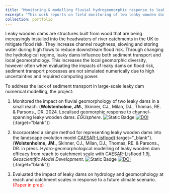 ```yaml
---
title: "Monitoring & modelling fluvial hydrogeomorphic response to leaky wooden dams"
excerpt: "This work reports on field monitoring of two leaky wooden dam installations and integrates findings into a landscape evolution model.<br/><img src='/images/leaky_dams/leaky_dams_front.jpg'>"
collection: portfolio
---
```


Leaky wooden dams are structures built from wood that are being increasingly installed into the headwaters of river catchments in the UK to mitigate flood risk. They increase channel roughness, slowing and storing water during high flows to reduce downstream flood risk. Through changing the hydrological regime, leaky dams influence both sediment transport and local geomorphology. This increases the local geomorphic diversity, however often when evaluating the impacts of leaky dams on flood risk, sediment transport processes are not simulated numerically due to high uncertainties and required computing power.

To address the lack of sediment transport in large-scale leaky dam numerical modelling, the project:

1. Monitored the impact on fluvial geomorphology of two leaky dams in a small reach. (**Wolstenholme, JM.**, Skinner, CJ., Milan, DJ., Thomas, RE. & Parsons., DR. 2024. Localised geomorphic response to channel-spanning leaky wooden dams. _EGUsphere_. ![Static Badge](https://img.shields.io/badge/preprint-red) [![DOI](https://zenodo.org/badge/DOI/10.5194/egusphere-2024-3001.svg)](https://doi.org/10.5194/egusphere-2024-3001){:target="blank"})

2. Incorporated a simple method for representing leaky wooden dams into the landscape evolution model [CAESAR-Lisflood](https://sourceforge.net/projects/caesar-lisflood/){:target="_blank"}. (**Wolstenholme, JM.**, Skinner, CJ., Milan, DJ., Thomas, RE. & Parsons., DR. in press. Hydro-geomorphological modelling of leaky wooden dam efficacy from reach to catchment scale with CAESAR-Lisflood 1.9j, _Geoscientific Model Development_. ![Static Badge](https://img.shields.io/badge/in_press-green) [![DOI](https://zenodo.org/badge/DOI/10.5194/egusphere-2024-2132.svg)](https://doi.org/10.5194/egusphere-2024-2132){:target="blank"})

3. Evaluated the impact of leaky dams on hydrology and geomorphology at reach and catchment scales in response to a future climate scenario. <span style="color:red">(Paper in prep)</span>